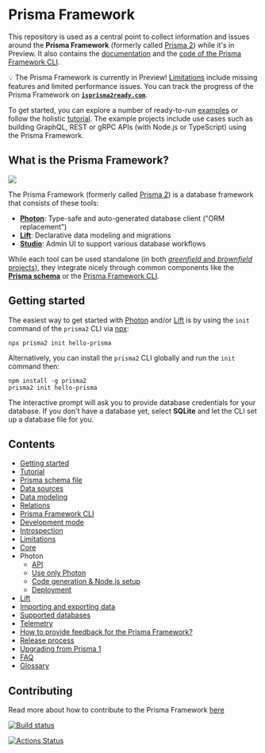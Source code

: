 # Prisma Framework


This repository is used as a central point to collect information and issues around the **Prisma Framework** (formerly called [Prisma 2](https://www.prisma.io/blog/announcing-prisma-2-zq1s745db8i5/)) while it's in Preview. It also contains the [documentation](./docs) and the [code of the Prisma Framework CLI](./cli).

💡 The Prisma Framework is currently in Preview! [Limitations](./docs/limitations.md) include missing features and limited performance issues. You can track the progress of the Prisma Framework on [**`isprisma2ready.com`**](https://www.isprisma2ready.com).

To get started, you can explore a number of ready-to-run [examples](https://github.com/prisma/prisma-examples/tree/prisma2) or follow the holistic [tutorial](./docs/tutorial.md). The example projects include use cases such as building GraphQL, REST or gRPC APIs (with Node.js or TypeScript) using the Prisma Framework.

## What is the Prisma Framework?

![](https://i.imgur.com/FmaRakd.png)

The Prisma Framework (formerly called [Prisma 2](https://www.prisma.io/blog/announcing-prisma-2-zq1s745db8i5/)) is a database framework that consists of these tools:

- [**Photon**](https://photonjs.prisma.io/): Type-safe and auto-generated database client ("ORM replacement")
- [**Lift**](https://lift.prisma.io/): Declarative data modeling and migrations
- [**Studio**](https://github.com/prisma/studio): Admin UI to support various database workflows

While each tool can be used standalone (in both [_greenfield_ and _brownfield_ projects](https://en.wikipedia.org/wiki/Brownfield_(software_development))), they integrate nicely through common components like the [**Prisma schema**](./docs/prisma-schema-file.md) or the [Prisma Framework CLI](./docs/prisma2-cli.md).

## Getting started

The easiest way to get started with [Photon](https://github.com/prisma/photonjs) and/or [Lift](https://github.com/prisma/lift) is by using the `init` command of the `prisma2` CLI via [npx](https://github.com/npm/npx):

```
npx prisma2 init hello-prisma
```

Alternatively, you can install the `prisma2` CLI globally and run the `init` command then:

```
npm install -g prisma2
prisma2 init hello-prisma
```

The interactive prompt will ask you to provide database credentials for your database. If you don't have a database yet, select **SQLite** and let the CLI set up a database file for you.

## Contents

- [Getting started](./docs/getting-started.md)
- [Tutorial](./docs/tutorial.md)
- [Prisma schema file](./docs/prisma-schema-file.md)
- [Data sources](./docs/data-sources.md)
- [Data modeling](./docs/data-modeling.md)
- [Relations](./docs/relations.md)
- [Prisma Framework CLI](./docs/prisma2-cli.md)
- [Development mode](./docs/development-mode.md)
- [Introspection](./docs/introspection.md)
- [Limitations](./docs/limitations.md)
- [Core](./docs/core)
- Photon
  - [API](./docs/photon/api.md)
  - [Use only Photon](./docs/photon/use-only-photon.md)
  - [Code generation & Node.js setup](./docs/photon/codegen-and-node-setup.md)
  - [Deployment](./docs/photon/deployment.md)
- [Lift](./docs/lift)
- [Importing and exporting data](./docs/import-and-export-data)
- [Supported databases](./docs/supported-databases.md)
- [Telemetry](./docs/telemetry.md)
- [How to provide feedback for the Prisma Framework?](./docs/prisma2-feedback.md)
- [Release process](./docs/releases.md)
- [Upgrading from Prisma 1](./docs/upgrading-from-prisma-1.md)
- [FAQ](./docs/faq.md)
- [Glossary](./docs/glossary.md)

## Contributing

Read more about how to contribute to the Prisma Framework [here](https://github.com/prisma/prisma2/blob/master/CONTRIBUTING.md)

[![Build status](https://badge.buildkite.com/590e1981074b70961362481ad8319a831b44a38c5d468d6408.svg)](https://buildkite.com/prisma/prisma2-test)

 [![Actions Status](https://github.com/prisma/prisma2-e2e-tests/workflows/test/badge.svg)](https://github.com/prisma/prisma2-e2e-tests/actions)
